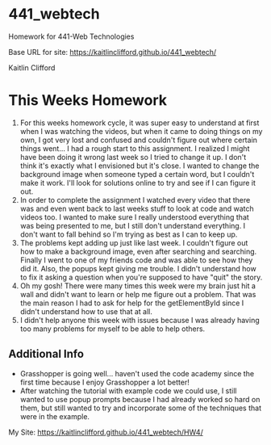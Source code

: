 # 441_webtech
Homework for 441-Web Technologies

Base URL for site:
https://kaitlinclifford.github.io/441_webtech/

Kaitlin Clifford

# This Weeks Homework

1. For this weeks homework cycle, it was super easy to understand at first when I was watching the videos, but when it came to doing things on my own, I got very lost and confused and couldn't figure out where certain things went... I had a rough start to this assignment. I realized I might have been doing it wrong last week so I tried to change it up. I don't think it's exactly what I envisioned but it's close. I wanted to change the background image when someone typed a certain word, but I couldn't make it work. I'll look for solutions online to try and see if I can figure it out.
2. In order to complete the assignment I watched every video that there was and even went back to last weeks stuff to look at code and watch videos too. I wanted to make sure I really understood everything that was being presented to me, but I still don't understand everything. I don't want to fall behind so I'm trying as best as I can to keep up.
3. The problems kept adding up just like last week. I couldn't figure out how to make a background image, even after searching and searching. Finally I went to one of my friends code and was able to see how they did it. Also, the popups kept giving me trouble. I didn't understand how to fix it asking a question when you're supposed to have "quit" the story.
4. Oh my gosh! There were many times this week were my brain just hit a wall and didn't want to learn or help me figure out a problem. That was the main reason I had to ask for help for the getElementById since I didn't understand how to use that at all.
5. I didn't help anyone this week with issues because I was already having too many problems for myself to be able to help others.

## Additional Info

- Grasshopper is going well... haven't used the code academy since the first time because I enjoy Grasshopper a lot better!
- After watching the tutorial with example code we could use, I still wanted to use popup prompts because I had already worked so hard on them, but still wanted to try and incorporate some of the techniques that were in the example.

My Site: https://kaitlinclifford.github.io/441_webtech/HW4/
